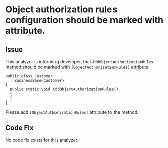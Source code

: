 # Object authorization rules configuration should be marked with attribute.

## Issue
This analyzer is informing developer, that `AddObjectAuthorizationRules` method should be marked with `[ObjectAuthorizationRules]` attribute:

```
public class Customer
  : BusinessBase<Customer>
{
  public static void AddObjectAuthorizationRules()
  {
  }
}
```

Please add `[ObjectAuthorizationRules]` attribute to the method.

## Code Fix

No code fix exists for this analyzer.